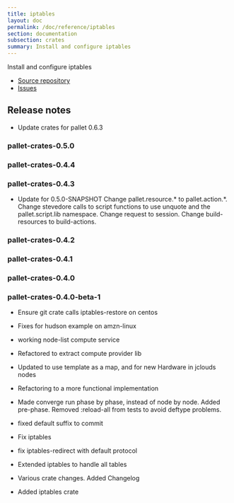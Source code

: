 ```yaml
---
title: iptables
layout: doc
permalink: /doc/reference/iptables
section: documentation
subsection: crates
summary: Install and configure iptables
---
```

Install and configure iptables

- [Source repository](https://github.com/pallet/iptables-crate "GitHub Repository for crate")
- [Issues](https://github.com/pallet/iptables-crate/issues "GitHub Issues for crate")

## Release notes

- Update crates for pallet 0.6.3


### pallet-crates-0.5.0


### pallet-crates-0.4.4


### pallet-crates-0.4.3

- Update for 0.5.0-SNAPSHOT
  Change pallet.resource.\* to pallet.action.\*. Change stevedore calls to
  script functions to use unquote and the pallet.script.lib namespace. 
  Change request to session.  Change build-resources to build-actions.


### pallet-crates-0.4.2


### pallet-crates-0.4.1


### pallet-crates-0.4.0


### pallet-crates-0.4.0-beta-1

- Ensure git crate calls iptables-restore on centos

- Fixes for hudson example on amzn-linux

- working node-list compute service

- Refactored to extract compute provider lib

- Updated to use template as a map, and for new Hardware in jclouds nodes

- Refactoring to a more functional implementation

- Made converge run phase by phase, instead of node by node.  Added
  pre-phase. Removed :reload-all from tests to avoid deftype problems.

- fixed default suffix to commit

- Fix iptables

- fix iptables-redirect with default protocol

- Extended iptables to handle all tables

- Various crate changes. Added Changelog

- Added iptables crate

